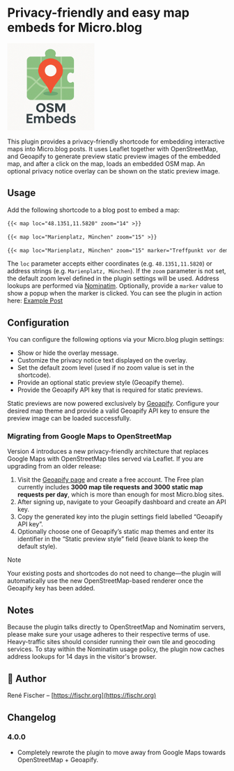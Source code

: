# Privacy-friendly and easy map embeds for Micro.blog

<img src="logo.png" alt="Map embeds for Micro.blog" width="200">

This plugin provides a privacy-friendly shortcode for embedding interactive maps into Micro.blog posts. It uses Leaflet together with OpenStreetMap, and Geoapify to generate preview static preview images of the embedded map, and after a click on the map, loads an embedded OSM map. An optional privacy notice overlay can be shown on the static preview image.

## Usage

Add the following shortcode to a blog post to embed a map:

```markdown
{{< map loc="48.1351,11.5820" zoom="14" >}}
```

```markdown
{{< map loc="Marienplatz, München" zoom="15" >}}
```

```markdown
{{< map loc="Marienplatz, München" zoom="15" marker="Treffpunkt vor dem Rathaus" >}}
```

The `loc` parameter accepts either coordinates (e.g. `48.1351,11.5820`) or address strings (e.g. `Marienplatz, München`). If the `zoom` parameter is not set, the default zoom level defined in the plugin settings will be used. Address lookups are performed via [Nominatim](https://nominatim.openstreetmap.org/). Optionally, provide a `marker` value to show a popup when the marker is clicked. You can see the plugin in action here: [Example Post](https://fischr.org/2017/09/03/oben-links-am-lago-di/)

## Configuration

You can configure the following options via your Micro.blog plugin settings:

- Show or hide the overlay message.
- Customize the privacy notice text displayed on the overlay.
- Set the default zoom level (used if no zoom value is set in the shortcode).
- Provide an optional static preview style (Geoapify theme).
- Provide the Geoapify API key that is required for static previews.

Static previews are now powered exclusively by [Geoapify](https://www.geoapify.com/). Configure your desired map theme and provide a valid Geoapify API key to ensure the preview image can be loaded successfully.

### Migrating from Google Maps to OpenStreetMap

Version 4 introduces a new privacy-friendly architecture that replaces Google Maps with OpenStreetMap tiles served via Leaflet. If you are upgrading from an older release:

1. Visit the [Geoapify page](https://www.geoapify.com/) and create a free account. The Free plan currently includes **3000 map tile requests and 3000 static map
   requests per day**, which is more than enough for most Micro.blog sites.
2. After signing up, navigate to your Geoapify dashboard and create an API key.
3. Copy the generated key into the plugin settings field labelled “Geoapify API key”.
4. Optionally choose one of Geoapify’s static map themes and enter its identifier in the
   “Static preview style” field (leave blank to keep the default style).

> [!NOTE]
> Your existing posts and shortcodes do not need to change—the plugin will automatically use the new OpenStreetMap-based renderer once the Geoapify key has been added.

## Notes

Because the plugin talks directly to OpenStreetMap and Nominatim servers, please make sure your usage adheres to their respective terms of use. Heavy-traffic sites should consider running their own tile and geocoding services. To stay within the Nominatim usage policy, the plugin now caches address lookups for 14 days in the visitor's browser.

## 👤 Author

René Fischer – [https://fischr.org](https://fischr.org)

## Changelog

### 4.0.0
- Completely rewrote the plugin to move away from Google Maps towards OpenStreetMap + Geoapify.
